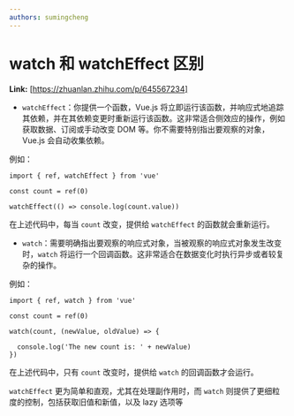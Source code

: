 ```yaml
---
authors: sumingcheng
---
```

# watch 和 watchEffect 区别



 **Link:** [https://zhuanlan.zhihu.com/p/645567234]



* `watchEffect`：你提供一个函数，Vue.js 将立即运行该函数，并响应式地追踪其依赖，并在其依赖变更时重新运行该函数。这非常适合侧效应的操作，例如获取数据、订阅或手动改变 DOM 等。你不需要特别指出要观察的对象，Vue.js 会自动收集依赖。

例如：

```
import { ref, watchEffect } from 'vue'

const count = ref(0)

watchEffect(() => console.log(count.value))

```

在上述代码中，每当 `count` 改变，提供给 `watchEffect` 的函数就会重新运行。

* `watch`：需要明确指出要观察的响应式对象，当被观察的响应式对象发生改变时，`watch` 将运行一个回调函数。这非常适合在数据变化时执行异步或者较复杂的操作。

例如：

```
import { ref, watch } from 'vue'

const count = ref(0)

watch(count, (newValue, oldValue) => {

  console.log('The new count is: ' + newValue)
})

```

在上述代码中，只有 `count` 改变时，提供给 `watch` 的回调函数才会运行。

  


`watchEffect` 更为简单和直观，尤其在处理副作用时，而 `watch` 则提供了更细粒度的控制，包括获取旧值和新值，以及 lazy 选项等

